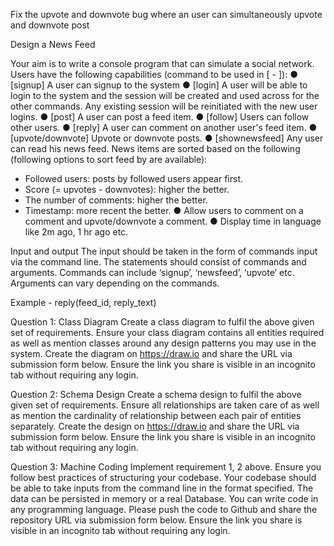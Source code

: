 Fix the upvote and downvote bug where an user can simultaneously upvote and downvote post



Design a News Feed

Your aim is to write a console program that can simulate a social network.
Users have the following capabilities (command to be used in [ - ]):
● [signup] A user can signup to the system
● [login] A user will be able to login to the system and the session will be created and used
across for the other commands. Any existing session will be reinitiated with the new user
logins.
● [post] A user can post a feed item.
● [follow] Users can follow other users.
● [reply] A user can comment on another user's feed item.
● [upvote/downvote] Upvote or downvote posts.
● [shownewsfeed] Any user can read his news feed. News items are sorted based on the
following (following options to sort feed by are available):
- Followed users: posts by followed users appear first.
- Score (= upvotes - downvotes): higher the better.
- The number of comments: higher the better.
- Timestamp: more recent the better.
● Allow users to comment on a comment and upvote/downvote a comment.
● Display time in language like 2m ago, 1 hr ago etc.


Input and output
The input should be taken in the form of commands input via the command line. The
statements should consist of commands and arguments. Commands can include ‘signup’,
‘newsfeed’, ‘upvote’ etc. Arguments can vary depending on the commands.

Example - reply(feed_id, reply_text)

Question 1: Class Diagram
Create a class diagram to fulfil the above given set of requirements. Ensure your class
diagram contains all entities required as well as mention classes around any design patterns
you may use in the system. Create the diagram on https://draw.io and share the URL via
submission form below. Ensure the link you share is visible in an incognito tab without
requiring any login.

Question 2: Schema Design
Create a schema design to fulfil the above given set of requirements. Ensure all
relationships are taken care of as well as mention the cardinality of relationship between
each pair of entities separately. Create the design on https://draw.io and share the URL via
submission form below. Ensure the link you share is visible in an incognito tab without
requiring any login.

Question 3: Machine Coding
Implement requirement 1, 2 above. Ensure you follow best practices of structuring your
codebase. Your codebase should be able to take inputs from the command line in the format
specified. The data can be persisted in memory or a real Database. You can write code in
any programming language. Please push the code to Github and share the repository URL
via submission form below. Ensure the link you share is visible in an incognito tab without
requiring any login.